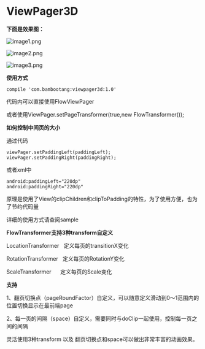 # ViewPager3D

**下面是效果图：**

![image1.png](https://github.com/bambootang/ViewPager3D/blob/master/imgs/img1.gif)

![image2.png](https://github.com/bambootang/ViewPager3D/blob/master/imgs/img2.gif)

![image3.png](https://github.com/bambootang/ViewPager3D/blob/master/imgs/img3.gif)

**使用方式**

    compile 'com.bambootang:viewpager3d:1.0'

代码内可以直接使用FlowViewPager

或者使用ViewPager.setPageTransformer(true,new FlowTransformer());

**如何控制中间页的大小**

通过代码

    viewPager.setPaddingLeft(paddingLeft);
    viewPager.setPaddingRight(paddingRight);
    
或者xml中

    android:paddingLeft="220dp"
    android:paddingRight="220dp"
    
原理是使用了View的clipChildren和clipToPadding的特性，为了使用方便，也为了节约代码量


详细的使用方式请查阅sample

**FlowTransformer支持3种transform自定义**

LocationTransformer   定义每页的transitionX变化

RotationTransformer   定义每页的RotationY变化

ScaleTransformer      定义每页的Scale变化

**支持**

1、翻页切换点（pageRoundFactor）自定义，可以随意定义滑动到0～1范围内的位置切换显示在最前端page

2、每一页的间隔（space）自定义，需要同时与doClip一起使用，控制每一页之间的间隔


灵活使用3种transform 以及 翻页切换点和space可以做出非常丰富的动画效果。
